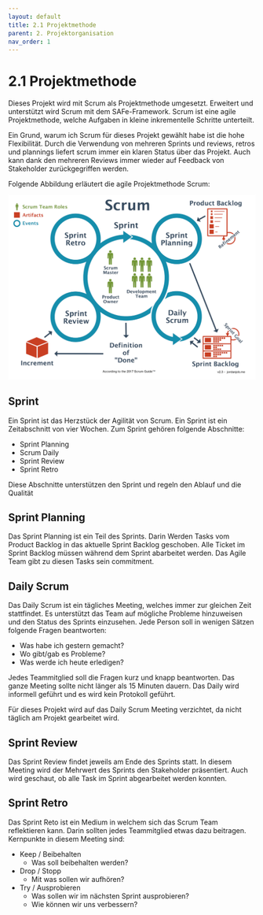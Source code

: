 ```yaml
---
layout: default
title: 2.1 Projektmethode
parent: 2. Projektorganisation
nav_order: 1
---
```


# 2.1 Projektmethode

Dieses Projekt wird mit Scrum als Projektmethode umgesetzt. Erweitert und unterstützt wird Scrum mit dem SAFe-Framework. Scrum ist eine agile Projektmethode, welche Aufgaben in kleine inkrementelle Schritte unterteilt.

Ein Grund, warum ich Scrum für dieses Projekt gewählt habe ist die hohe Flexibilität. Durch die Verwendung von mehreren Sprints und reviews, retros und plannings liefert scrum immer ein klaren Status über das Projekt. Auch kann dank den mehreren Reviews immer wieder auf Feedback von Stakeholder zurückgegriffen werden.

Folgende Abbildung erläutert die agile Projektmethode Scrum:

![2023_Projektmethode](../../resources/images/20223_projektmethode.png)

## Sprint

Ein Sprint ist das Herzstück der Agilität von Scrum. Ein Sprint ist ein Zeitabschnitt von vier Wochen. Zum Sprint gehören folgende Abschnitte:

- Sprint Planning
- Scrum Daily
- Sprint Review
- Sprint Retro

Diese Abschnitte unterstützen den Sprint und regeln den Ablauf und die Qualität

## Sprint Planning

Das Sprint Planning ist ein Teil des Sprints. Darin Werden Tasks vom Product Backlog in das aktuelle Sprint Backlog geschoben. Alle Ticket im Sprint Backlog müssen während dem Sprint abarbeitet werden. Das Agile Team gibt zu diesen Tasks sein commitment.

## Daily Scrum

Das Daily Scrum ist ein tägliches Meeting, welches immer zur gleichen Zeit stattfindet. Es unterstützt das Team auf mögliche Probleme hinzuweisen und den Status des Sprints einzusehen. Jede Person soll in wenigen Sätzen folgende Fragen beantworten:

- Was habe ich gestern gemacht?
- Wo gibt/gab es Probleme?
- Was werde ich heute erledigen?

Jedes Teammitglied soll die Fragen kurz und knapp beantworten. Das ganze Meeting sollte nicht länger als 15 Minuten dauern. Das Daily wird informell geführt und es wird kein Protokoll geführt.

Für dieses Projekt wird auf das Daily Scrum Meeting verzichtet, da nicht täglich am Projekt gearbeitet wird.

## Sprint Review

Das Sprint Review findet jeweils am Ende des Sprints statt. In diesem Meeting wird der Mehrwert des Sprints den Stakeholder präsentiert. Auch wird geschaut, ob alle Task im Sprint abgearbeitet werden konnten.

## Sprint Retro

Das Sprint Reto ist ein Medium in welchem sich das Scrum Team reflektieren kann. Darin sollten jedes Teammitglied etwas dazu beitragen. Kernpunkte in diesem Meeting sind:

- Keep / Beibehalten
  - Was soll beibehalten werden?
- Drop / Stopp
  - Mit was sollen wir aufhören?
- Try / Ausprobieren
  - Was sollen wir im nächsten Sprint ausprobieren?
  - Wie können wir uns verbessern?
